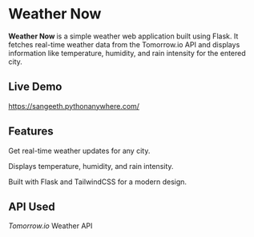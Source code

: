 <h1>Weather Now</h1>

<b>Weather Now </b> is a simple weather web application built using Flask. It fetches real-time weather data from the Tomorrow.io API and displays information like temperature, humidity, and rain intensity for the entered city.

## Live Demo
https://sangeeth.pythonanywhere.com/

<h2>Features</h2>

Get real-time weather updates for any city.

Displays temperature, humidity, and rain intensity.

Built with Flask and TailwindCSS for a modern design.

<h2>API Used</h2>

<i>Tomorrow.io</i> Weather API

